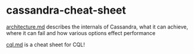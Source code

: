# cassandra-cheat-sheet

[architecture.md](architecture.md) describes the internals of Cassandra, what it can achieve, where it can fail and how various options effect performance

[cql.md](cql.md) is a cheat sheet for CQL!
